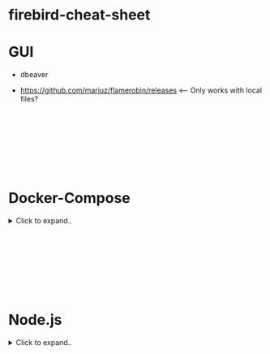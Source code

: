 # firebird-cheat-sheet

# GUI
- dbeaver
  
- https://github.com/mariuz/flamerobin/releases <-- Only works with local files?




<br><br>
---
<br><br>



#  Docker-Compose 

<details><summary>Click to expand..</summary>

Following commands work for 2.5 & 5.0:

## 🔍 Container Logs prüfen  
Enthält auch die Firebird-Version:  
```shell
docker logs dev-environment-firebird-1
```

## 🔄 Docker Container Neustart  
```shell
docker restart dev-environment-firebird-1
```

---

## 🔧 Konfigurations- und Datenbankprüfung  
### 📜 Prüfen, ob die Config existiert  
```shell
docker exec -it dev-environment-firebird-1 cat /firebird/etc/firebird.conf
```

### 📂 Volumes und Pfade sicherstellen  
```shell
docker exec -it dev-environment-firebird-1 ls -l /firebird/etc/
```

### 🗄️ Prüfen, ob die Datenbank existiert  
```shell
docker exec -it dev-environment-firebird-1 ls -l /firebird/data/
```

---

# 🔥 Firebird 2.5.8-ss  

Method #1
🔗 [Docker Hub](https://hub.docker.com/layers/jacobalberty/firebird/2.5.8-ss/images/sha256-0749a634c0fed18ef60ad18e0634d9f48822ab7a7aab2f708630288ad96f48f1)  

<details><summary>Click to expand..</summary>

### 🛠️ Docker-Compose  
```yaml
version: '3.8'

services:
  firebird:
    image: jacobalberty/firebird:2.5.8-ss
    environment:
      - ISC_PASSWORD=masterkey
      - FIREBIRD_USER=test
      - FIREBIRD_PASSWORD=test
      - FIREBIRD_DATABASE=testdb.fdb
      - EnableLegacyClientAuth=true
      - EnableWireCrypt=false
      - DataTypeCompatibility=2.5
      - TZ=Europe/Berlin
    ports:
      - "3050:3050"
    volumes:
      - ${FIREBIRD_HOME:-~/data/firebird}/data:/firebird/data
      - ${FIREBIRD_HOME:-~/data/firebird}/system:/firebird/system
      - ${FIREBIRD_HOME:-~/data/firebird}/etc:/firebird/etc
    healthcheck:
      test: ["CMD-SHELL", "nc -z localhost 3050"]
      interval: 30s
      timeout: 10s
      retries: 3
```

</details>


Method #2 - Build yourself

<details><summary>Click to expand..</summary>

docker-compose.yml
```
# .docker/docker-compose.yml

services:
  firebird:
    extends:
      file: services/firebird/service.yml # Pfad prüfen!
      service: firebird

# Volumes HIER deklarieren (inkl. firebird_log)
volumes:
  firebird_data:
  firebird_etc:
  firebird_log: # Neues Volume für Logs deklarieren
```

services/firebird/service.yml
```
# services/firebird/service.yml

version: '3.8'

services:
  firebird:
    build:
      context: .
    environment:
      # Umgebungsvariablen bleiben wichtig für das entrypoint.sh
      - ISC_PASSWORD=masterkey # Urspr. Passwort, das entrypoint.sh erwartet, um es zu ändern
      - FIREBIRD_PASSWORD=test # Das neue Passwort, das gesetzt werden soll
      - FIREBIRD_DATABASE=testdb.fdb # Datenbankname für Initialisierung (falls unterstützt)
      # Variablen wie EnableLegacyClientAuth, EnableWireCrypt, DataTypeCompatibility sind möglicherweise
      # nicht mehr relevant oder müssen in /etc/firebird/2.5/firebird.conf gesetzt werden. Teste erstmal ohne.
      - TZ=Europe/Berlin
    ports:
      - "3050:3050"
    volumes:
      # --- Korrigierte Zielpfade für das Ubuntu-basierte Image ---
      - firebird_data:/var/lib/firebird/2.5/data  # Korrekter Datenpfad
      - firebird_etc:/etc/firebird/2.5           # Korrekter Konfigurationspfad
      - firebird_log:/var/log/firebird           # Hinzugefügter Logpfad
      # Das Volume firebird_system wird wahrscheinlich nicht mehr benötigt
      # ---------------------------------------------------------
    healthcheck:
      # Healthcheck bleibt erstmal gleich, testet Port 3050
      test: ["CMD-SHELL", "nc -z localhost 3050"]
      interval: 30s
      timeout: 10s
      retries: 3

# KEIN Top-Level volumes: Block hier!
```

services/firebird/install.sh
```
#!/bin/bash

apt-key adv --keyserver keyserver.ubuntu.com --recv-keys EF648708 && \
echo "deb http://ppa.launchpad.net/mapopa/ppa/ubuntu xenial main" > /etc/apt/sources.list.d/firebird.list && \
apt-get update && \
apt-get install -y -qqq firebird${FIREBIRD_VERSION}-${FIREBIRD_ARCHITECTURE} && \
apt-get autoremove -y && \
apt-get clean all  && \
rm -rf /var/lib/apt/lists/*
sed -ri 's/RemoteBindAddress = localhost/RemoteBindAddress = 0.0.0.0/g' /etc/firebird/${FIREBIRD_VERSION}/firebird.conf
```

services/firebird/entrypoint.sh
```
#!/bin/bash

# --- Temporär auskommentiert für Debugging ---
# if [ -n "${FIREBIRD_PASSWORD}" ]
# then
#   if [ -f /etc/firebird/${FIREBIRD_VERSION}/SYSDBA.password ]
#   then
#     source /etc/firebird/${FIREBIRD_VERSION}/SYSDBA.password
#     # gsec -user "${ISC_USER}" -password "${ISC_PASSWORD}" -modify sysdba -pw ${FIREBIRD_PASSWORD} # Führt zu früh aus!
#     sed -ri 's/ISC_PASSWORD="[^"]+"/ISC_PASSWORD="'${FIREBIRD_PASSWORD}'"/g' /etc/firebird/${FIREBIRD_VERSION}/SYSDBA.password
#   else
#     # gsec -user sysdba -password masterkey -modify sysdba -pw "${FIREBIRD_PASSWORD}" # Führt zu früh aus!
#     echo "ISC_USER=sysdba" > /etc/firebird/${FIREBIRD_VERSION}/SYSDBA.password
#     echo "ISC_PASSWORD=\"${FIREBIRD_PASSWORD}\"" >> /etc/firebird/${FIREBIRD_VERSION}/SYSDBA.password
#   fi
# fi
# --------------------------------------------

echo "Starting Firebird server in foreground..."
# Starte den Server direkt im Vordergrund
# services/firebird/entrypoint.sh
#!/bin/bash

# ... (auskommentierter gsec-Teil bleibt) ...

echo "Starting Firebird server in foreground..."
# Korrekter Pfad und Befehl für den SuperServer
/usr/sbin/fbserver -m

# Hinweis: Das Skript wird hier blockiert, solange der Server läuft.
#          Das ist korrektes Verhalten für einen Docker-Container.
```

masterkey.sh
```
#!/bin/bash

if [ -f /etc/firebird/${FIREBIRD_VERSION}/SYSDBA.password ]
then
  source /etc/firebird/${FIREBIRD_VERSION}/SYSDBA.password
  gsec -user "${ISC_USER}" -password "${ISC_PASSWORD}" -modify sysdba -pw masterkey
  sed -ri 's/ISC_PASSWORD="[^"]+"/ISC_PASSWORD="masterkey"/g' /etc/firebird/${FIREBIRD_VERSION}/SYSDBA.password
fi
```

Then run:
```
docker-compose -f .docker/docker-compose.yml up --build firebird
```



</details>







---

## 🖥️ CLI-Kommandos (Firebird 2.5)  
<details><summary>▶️ Datenbankverbindung</summary>

```shell
# Als SYSDBA
docker exec -it dev-environment-firebird-1 /usr/local/firebird/bin/isql -user SYSDBA -password masterkey localhost:/firebird/data/testdb.fdb

# Als normaler Benutzer
docker exec -it dev-environment-firebird-1 /usr/local/firebird/bin/isql -user test -password test localhost:/firebird/data/testdb.fdb

# Sobald du verbunden bist:
SHOW DATABASE;
```
</details>

<details><summary>▶️ SYSDBA Passwort prüfen/ändern</summary>

```shell
# Passwort anzeigen
docker exec -it dev-environment-firebird-1 cat /firebird/etc/SYSDBA.password

# Passwort ändern (gsec utility)
docker exec -it dev-environment-firebird-1 /usr/local/firebird/bin/gsec -user SYSDBA -password masterkey
```
</details>

<details><summary>▶️ Mounted dbs (.fdb) ansehen</summary>

```shell
docker exec -it dev-environment-firebird-1 ls firebird/data
```
</details>

---

<details><summary>▶️ Firebird Logs ansehen</summary>

```shell
docker exec -it dev-environment-firebird-1 cat /firebird/log/firebird.log
```
</details>

---

## 🔄 Firebird 5.0  
🔗 [Docker Hub](https://hub.docker.com/r/firebirdsql/firebird)  

### 🛠️ Docker-Compose  
```yaml
version: '3.8'

services:
  firebird:
    image: firebirdsql/firebird:latest
    environment:
      - FIREBIRD_ROOT_PASSWORD=masterkey
      - FIREBIRD_USER=test
      - FIREBIRD_PASSWORD=test
      - FIREBIRD_DATABASE=testdb.fdb
      - FIREBIRD_DATABASE_DEFAULT_CHARSET=UTF8
      - TZ=Europe/Berlin
      - FIREBIRD_CONF_WireCrypt=Disabled
    ports:
      - "3050:3050"
    volumes:
      - ${FIREBIRD_HOME:-~/data/firebird}:/var/lib/firebird/data
    healthcheck:
      test: ["CMD", "isql", "-user", "SYSDBA", "-password", "masterkey", "localhost:testdb.fdb"]
      interval: 10s
      timeout: 5s
      retries: 5
```

---

## 🖥️ CLI-Kommandos (Firebird 5.0)  
<details><summary>▶️ Datenbankverbindung</summary>

```shell
docker exec -it dev-environment-firebird-1 isql -user SYSDBA -password masterkey localhost:/var/lib/firebird/data/testdb.fdb

# Sobald du verbunden bist:
SHOW DATABASE;
```
</details>

---

## ⚖️ Unterschiede Firebird 2.5 vs. 5.0  
| Feature                 | Firebird 2.5 (`jacobalberty/firebird`) | Firebird 5.0 (`firebirdsql/firebird`) |
|-------------------------|---------------------------------|----------------------------------|
| **Verzeichnisstruktur** | `/firebird/data` für DBs, `/firebird/etc` für Configs | `/var/lib/firebird/data` für DBs, Configs direkt unter `/etc` |
| **Auth & Passwort**     | `ISC_PASSWORD` für SYSDBA-Passwort | `FIREBIRD_ROOT_PASSWORD` für SYSDBA-Passwort |
| **WireCrypt**           | `EnableWireCrypt=false` nötig für unverschlüsselte Verbindungen | `FIREBIRD_CONF_WireCrypt=Disabled` statt `EnableWireCrypt` |
| **Health Check**        | Prüft mit `nc -z localhost 3050` | Prüft mit `isql`-Kommando |
| **Passwort-Länge**      | Max. 8 Zeichen für Firebird 2.5 | Längere Passwörter erlaubt |

---

## 🛠️ Wichtige Firebird-Pfade  
📂 **Firebird 2.5**  
- **Basis:** `/usr/local/firebird`  
- **Binaries:** `/usr/local/firebird/bin`  
- **Daten:** `/firebird/data`  
- **Konfiguration:** `/firebird/etc`  
- **Logs:** `/firebird/log`  

📂 **Firebird 5.0**  
- **Basis:** `/var/lib/firebird`  
- **Binaries:** `/usr/bin`  
- **Daten:** `/var/lib/firebird/data`  
- **Konfiguration:** `/etc/firebird/`  
- **Logs:** `/var/log/firebird.log`  

---

## 🎯 Tipps für die Nutzung  
✅ **Immer den vollständigen Pfad zu den Binaries angeben** (`/usr/local/firebird/bin/isql` oder `/usr/bin/isql`)  
✅ **SYSDBA Passwort** findet sich in `/firebird/etc/SYSDBA.password` (2.5) oder `/etc/firebird/SYSDBA.password` (5.0)  
✅ **Für node-firebird Verbindungen:** `EnableWireCrypt=false` setzen  


</details>















<br><br>
---
<br><br>



# Node.js

<details><summary>Click to expand..</summary>

# node-firebird
- https://github.com/hgourvest/node-firebird

</details>
